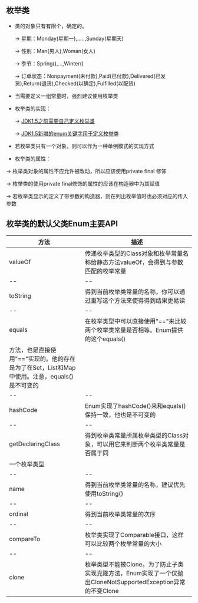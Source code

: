 ## 枚举类

- 类的对象只有有限个，确定的。
   
   -> 星期：Monday(星期一),.....,Sunday(星期天)
   
   -> 性别：Man(男人),Woman(女人)
   
   -> 季节：Spring(),...,Winter()
   
   -> 订单状态：Nonpayment(未付款),Paid(已付款),Delivered(已发货),Return(退货),Checked(以确定),Fulfilled(以配货)
   
   
- 当需要定义一组常量时，强烈建议使用枚举类

- 枚举类的实现： 
  
  -> [JDK1.5之前需要自己定义枚举类](https://github.com/LiuBo-keep/java/tree/master/java_enum/src/com/denum/demo/demo01)
 
  -> [JDK1.5新增的enum关键字用于定义枚举类](https://github.com/LiuBo-keep/java/tree/master/java_enum/src/com/denum/demo/demo02)
  
- 若枚举类只有一个对象，则可以作为一种单例模式的实现方式

- 枚举类的属性：

 -> 枚举类对象的属性不应允许被改动，所以应该使用private final 修饰
 
 -> 枚举类的使用private final修饰的属性的应该在构造器中为其赋值
 
 -> 若枚举类显示的定义了带参数的构造器，则在列出枚举值时也必须对应的传入参数
 
 
## 枚举类的默认父类Enum主要API

| 方法 | 描述 |
|--|--|
| valueOf|传递枚举类型的Class对象和枚举常量名称给静态方法valueOf，会得到与参数匹配的枚举常量|
|--|--|--|
|toString|得到当前枚举类常量的名称，你可以通过重写这个方法来使得得到结果更易读|
|--|--|--|
|equals|在枚举类型中可以直接使用"=="来比较两个枚举类常量是否相等。Enum提供的这个equals()
方法，也是直接使用"=="实现的。他的存在是为了在Set，List和Map中使用。注意，equals()是不可变的|
|--|--|--|
|hashCode|Enum实现了hashCode()来和equals()保持一致，他也是不可变的|
|--|--| 
|getDeclaringClass|得到枚举类常量所属枚举类型的Class对象，可以用它来判断两个枚举类常量是否属于同
一个枚举类型|
|--|--|
|name|得到当前枚举类常量的名称，建议优先使用toString()|
|--|--|
|ordinal|得到当前枚举类常量的次序|
|--|--|
|compareTo|枚举类实现了Comparable接口，这样可以比较两个枚举常量的大小|
|--|--|
|clone|枚举类型不能被Clone。为了防止子类实现克隆方法，Enum实现了一个仅抛出CloneNotSupportedException异常的不变Clone|
   